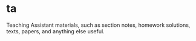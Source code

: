 # ta
Teaching Assistant materials, such as section notes, homework solutions, texts, papers, and anything else useful.
